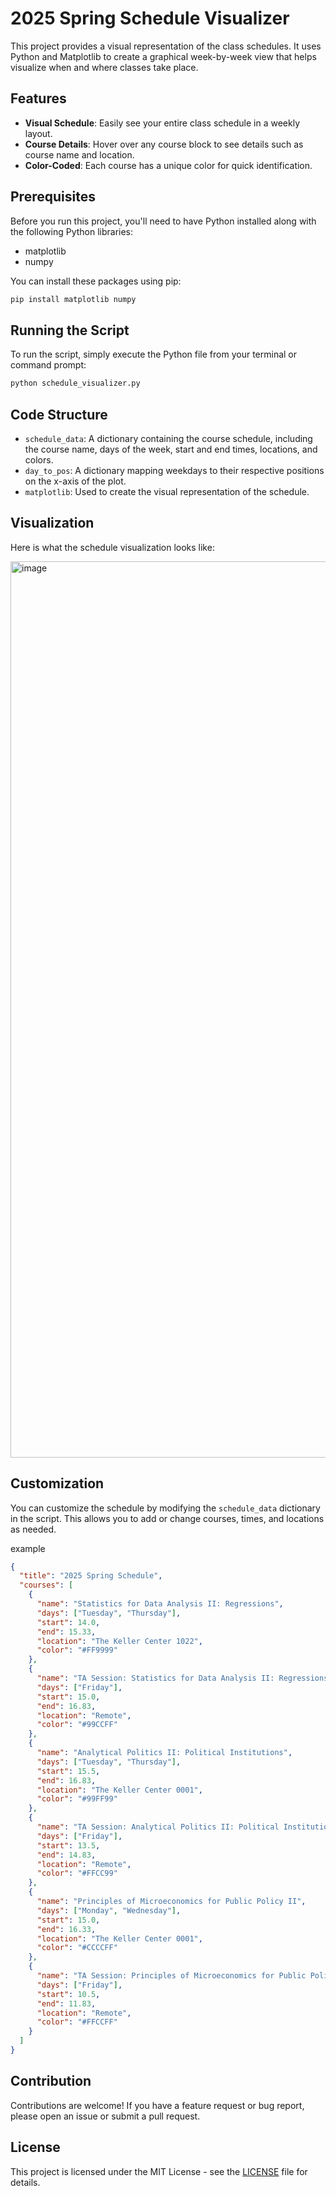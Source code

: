 # 2025 Spring Schedule Visualizer

This project provides a visual representation of the class schedules. It uses Python and Matplotlib to create a graphical week-by-week view that helps visualize when and where classes take place.

## Features

- **Visual Schedule**: Easily see your entire class schedule in a weekly layout.
- **Course Details**: Hover over any course block to see details such as course name and location.
- **Color-Coded**: Each course has a unique color for quick identification.

## Prerequisites

Before you run this project, you'll need to have Python installed along with the following Python libraries:
- matplotlib
- numpy

You can install these packages using pip:

```bash
pip install matplotlib numpy
```

## Running the Script

To run the script, simply execute the Python file from your terminal or command prompt:

```bash
python schedule_visualizer.py
```
## Code Structure

- `schedule_data`: A dictionary containing the course schedule, including the course name, days of the week, start and end times, locations, and colors.
- `day_to_pos`: A dictionary mapping weekdays to their respective positions on the x-axis of the plot.
- `matplotlib`: Used to create the visual representation of the schedule.

## Visualization

Here is what the schedule visualization looks like:

<img width="1434" alt="image" src="https://github.com/user-attachments/assets/133d0b0a-1bee-4a89-bb93-bcdc419e3dc5" />



## Customization

You can customize the schedule by modifying the `schedule_data` dictionary in the script. This allows you to add or change courses, times, and locations as needed.

example
```json
{
  "title": "2025 Spring Schedule",
  "courses": [
    {
      "name": "Statistics for Data Analysis II: Regressions",
      "days": ["Tuesday", "Thursday"],
      "start": 14.0,
      "end": 15.33,
      "location": "The Keller Center 1022",
      "color": "#FF9999"
    },
    {
      "name": "TA Session: Statistics for Data Analysis II: Regressions",
      "days": ["Friday"],
      "start": 15.0,
      "end": 16.83,
      "location": "Remote",
      "color": "#99CCFF"
    },
    {
      "name": "Analytical Politics II: Political Institutions",
      "days": ["Tuesday", "Thursday"],
      "start": 15.5,
      "end": 16.83,
      "location": "The Keller Center 0001",
      "color": "#99FF99"
    },
    {
      "name": "TA Session: Analytical Politics II: Political Institutions",
      "days": ["Friday"],
      "start": 13.5,
      "end": 14.83,
      "location": "Remote",
      "color": "#FFCC99"
    },
    {
      "name": "Principles of Microeconomics for Public Policy II",
      "days": ["Monday", "Wednesday"],
      "start": 15.0,
      "end": 16.33,
      "location": "The Keller Center 0001",
      "color": "#CCCCFF"
    },
    {
      "name": "TA Session: Principles of Microeconomics for Public Policy II",
      "days": ["Friday"],
      "start": 10.5,
      "end": 11.83,
      "location": "Remote",
      "color": "#FFCCFF"
    }
  ]
}
```


## Contribution

Contributions are welcome! If you have a feature request or bug report, please open an issue or submit a pull request.

## License

This project is licensed under the MIT License - see the [LICENSE](LICENSE) file for details.
```
